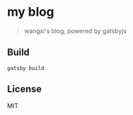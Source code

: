 my blog
===


> wangxi's blog, powered by gatsbyjs


## Build

```
gatsby build
```



## License

MIT